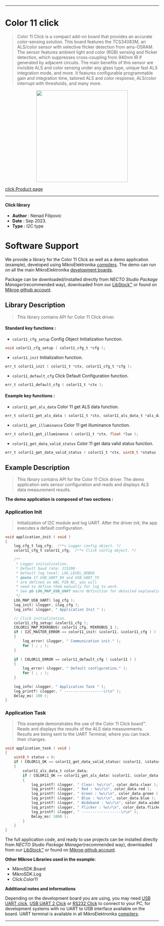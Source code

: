 
---
# Color 11 click

> Color 11 Click is a compact add-on board that provides an accurate color-sensing solution. This board features the TCS34083M, an ALS/color sensor with selective flicker detection from ams-OSRAM. The sensor features ambient light and color (RGB) sensing and flicker detection, which suppresses cross-coupling from 940nm IR if generated by adjacent circuits. The main benefits of this sensor are invisible ALS and color sensing under any glass type, unique fast ALS integration mode, and more. It features configurable programmable gain and integration time, tailored ALS and color response, ALS/color interrupt with thresholds, and many more.

<p align="center">
  <img src="https://download.mikroe.com/images/click_for_ide/color11_click.png" height=300px>
</p>

[click Product page](https://www.mikroe.com/color-11-click)

---


#### Click library

- **Author**        : Nenad Filipovic
- **Date**          : Sep 2023.
- **Type**          : I2C type


# Software Support

We provide a library for the Color 11 Click
as well as a demo application (example), developed using MikroElektronika
[compilers](https://www.mikroe.com/necto-studio).
The demo can run on all the main MikroElektronika [development boards](https://www.mikroe.com/development-boards).

Package can be downloaded/installed directly from *NECTO Studio Package Manager*(recommended way), downloaded from our [LibStock&trade;](https://libstock.mikroe.com) or found on [Mikroe github account](https://github.com/MikroElektronika/mikrosdk_click_v2/tree/master/clicks).

## Library Description

> This library contains API for Color 11 Click driver.

#### Standard key functions :

- `color11_cfg_setup` Config Object Initialization function.
```c
void color11_cfg_setup ( color11_cfg_t *cfg );
```

- `color11_init` Initialization function.
```c
err_t color11_init ( color11_t *ctx, color11_cfg_t *cfg );
```

- `color11_default_cfg` Click Default Configuration function.
```c
err_t color11_default_cfg ( color11_t *ctx );
```

#### Example key functions :

- `color11_get_als_data` Color 11 get ALS data function.
```c
err_t color11_get_als_data ( color11_t *ctx, color11_als_data_t *als_data );
```

- `color11_get_illuminance` Color 11 get illuminance function.
```c
err_t color11_get_illuminance ( color11_t *ctx, float *lux );
```

- `color11_get_data_valid_status` Color 11 get data valid status function.
```c
err_t color11_get_data_valid_status ( color11_t *ctx, uint8_t *status );
```

## Example Description

> This library contains API for the Color 11 Click driver.
> The demo application sets sensor configuration 
> and reads and displays ALS data measurement results.

**The demo application is composed of two sections :**

### Application Init

> Initialization of I2C module and log UART.
> After the driver init, the app executes a default configuration.

```c
void application_init ( void ) 
{
    log_cfg_t log_cfg;  /**< Logger config object. */
    color11_cfg_t color11_cfg;  /**< Click config object. */

    /** 
     * Logger initialization.
     * Default baud rate: 115200
     * Default log level: LOG_LEVEL_DEBUG
     * @note If USB_UART_RX and USB_UART_TX 
     * are defined as HAL_PIN_NC, you will 
     * need to define them manually for log to work. 
     * See @b LOG_MAP_USB_UART macro definition for detailed explanation.
     */
    LOG_MAP_USB_UART( log_cfg );
    log_init( &logger, &log_cfg );
    log_info( &logger, " Application Init " );

    // Click initialization.
    color11_cfg_setup( &color11_cfg );
    COLOR11_MAP_MIKROBUS( color11_cfg, MIKROBUS_1 );
    if ( I2C_MASTER_ERROR == color11_init( &color11, &color11_cfg ) ) 
    {
        log_error( &logger, " Communication init." );
        for ( ; ; );
    }
    
    if ( COLOR11_ERROR == color11_default_cfg ( &color11 ) )
    {
        log_error( &logger, " Default configuration." );
        for ( ; ; );
    }
    
    log_info( &logger, " Application Task " );
    log_printf( &logger, " ------------------\r\n" );
    Delay_ms( 100 );
}
```

### Application Task

> This example demonstrates the use of the Color 11 Click board™.
> Reads and displays the results of the ALS data measurements.
> Results are being sent to the UART Terminal, where you can track their changes.

```c
void application_task ( void ) 
{   
    uint8_t status = 0;
    if ( COLOR11_OK == color11_get_data_valid_status( &color11, &status ) )
    {
        color11_als_data_t color_data;
        if ( COLOR11_OK == color11_get_als_data( &color11, &color_data ) && ( COLOR11_STATUS2_AVALID & status ) )
        {
            log_printf( &logger, " Clear: %u\r\n", color_data.clear );
            log_printf( &logger, " Red : %u\r\n", color_data.red );
            log_printf( &logger, " Green : %u\r\n", color_data.green );
            log_printf( &logger, " Blue : %u\r\n", color_data.blue );
            log_printf( &logger, " Wideband : %u\r\n", color_data.wideband );
            log_printf( &logger, " Flicker : %u\r\n", color_data.flicker );
            log_printf( &logger, " ------------------\r\n" );
            Delay_ms( 1000 );
        }
    }
}
```

The full application code, and ready to use projects can be installed directly from *NECTO Studio Package Manager*(recommended way), downloaded from our [LibStock&trade;](https://libstock.mikroe.com) or found on [Mikroe github account](https://github.com/MikroElektronika/mikrosdk_click_v2/tree/master/clicks).

**Other Mikroe Libraries used in the example:**

- MikroSDK.Board
- MikroSDK.Log
- Click.Color11

**Additional notes and informations**

Depending on the development board you are using, you may need
[USB UART click](https://www.mikroe.com/usb-uart-click),
[USB UART 2 Click](https://www.mikroe.com/usb-uart-2-click) or
[RS232 Click](https://www.mikroe.com/rs232-click) to connect to your PC, for
development systems with no UART to USB interface available on the board. UART
terminal is available in all MikroElektronika
[compilers](https://shop.mikroe.com/compilers).

---
